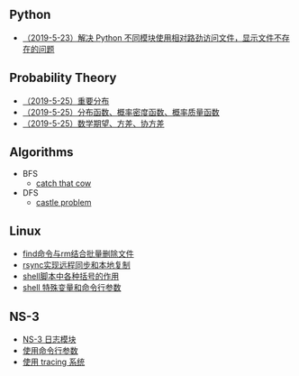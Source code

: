 ## Python

- [（2019-5-23）解决 Python 不同模块使用相对路劲访问文件，显示文件不存在的问题](./python/relative_path_problem.md)



## Probability Theory

- [（2019-5-25）重要分布](./probability_theory/distribution.md)
- [（2019-5-25）分布函数、概率密度函数、概率质量函数](./probability_theory/probability_function.md)
- [（2019-5-25）数学期望、方差、协方差](./probability_theory/digital_characteristic.md)



## Algorithms

- BFS
  - [catch that cow](./algorithms/BFS/catch_that_cow.md)
- DFS
  - [castle problem](./algorithms/DFS/castle_problem.md)



## Linux

- [find命令与rm结合批量删除文件](./linux/find_rm.md)
- [rsync实现远程同步和本地复制](./linux/rsync.md)
- [shell脚本中各种括号的作用](./linux/shell_brackets.md)
- [shell 特殊变量和命令行参数](./linux/shell_specialvariable_CL.md)



## NS-3

- [NS-3 日志模块](./NS-3/NS-3_Logging_Module.md)
- [使用命令行参数](./NS-3/Using_Command_Line_Arguments.md)
- [使用 tracing 系统](./NS-3/Using_the_Tracing_System.md)